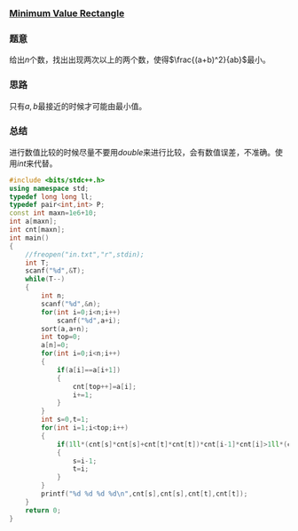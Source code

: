 ### [Minimum Value Rectangle](http://codeforces.com/contest/1027/problem/C)

### 题意

给出$n$个数，找出出现两次以上的两个数，使得$\frac{(a+b)^2}{ab}$最小。

### 思路

只有$a,b$最接近的时候才可能由最小值。

### 总结

进行数值比较的时候尽量不要用$double$来进行比较，会有数值误差，不准确。使用$int$来代替。

```cpp
#include <bits/stdc++.h>
using namespace std;
typedef long long ll;
typedef pair<int,int> P;
const int maxn=1e6+10;
int a[maxn];
int cnt[maxn];
int main()
{
    //freopen("in.txt","r",stdin);
    int T;
    scanf("%d",&T);
    while(T--)
    {
        int n;
        scanf("%d",&n);
        for(int i=0;i<n;i++)
            scanf("%d",a+i);
        sort(a,a+n);
        int top=0;
        a[n]=0;
        for(int i=0;i<n;i++)
        {
            if(a[i]==a[i+1])
            {
                cnt[top++]=a[i];
                i+=1;
            }
        }
        int s=0,t=1;
        for(int i=1;i<top;i++)
        {
            if(1ll*(cnt[s]*cnt[s]+cnt[t]*cnt[t])*cnt[i-1]*cnt[i]>1ll*(cnt[i]*cnt[i]+cnt[i-1]*cnt[i-1])*(cnt[s]*cnt[t]))//使用int型数据来代替
            {
                s=i-1;
                t=i;
            }
        }
        printf("%d %d %d %d\n",cnt[s],cnt[s],cnt[t],cnt[t]);
    }
    return 0;
}
```

